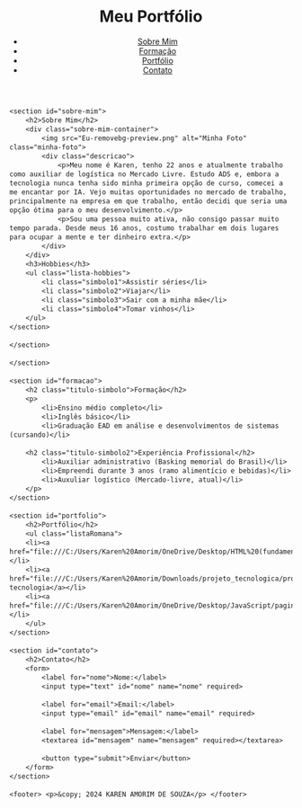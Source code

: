 <!DOCTYPE html>
<html lang="pt-BR">
<head>
    <meta charset="UTF-8">
    <meta name="viewport" content="width=device-width, initial-scale=1.0">
    <title>Meu Portfólio</title>
    <link rel="stylesheet" href="styles.css">
    <link rel="stylesheet" href="script.js">
</head>
<body>
    <header>
        <h1 class="titulo-destacado">Meu Portfólio</h1>
        <nav class="menu-destacado">
            <ul>
                <li><a href="#sobre-mim">Sobre Mim</a></li>
                <li><a href="#formacao">Formação</a></li>
                <li><a href="#portfolio">Portfólio</a></li>
                <li><a href="#contato">Contato</a></li>
            </ul>
        </nav>
    </header>

    <section id="sobre-mim">
        <h2>Sobre Mim</h2>
        <div class="sobre-mim-container">
            <img src="Eu-removebg-preview.png" alt="Minha Foto" class="minha-foto">
            <div class="descricao">
                <p>Meu nome é Karen, tenho 22 anos e atualmente trabalho como auxiliar de logística no Mercado Livre. Estudo ADS e, embora a tecnologia nunca tenha sido minha primeira opção de curso, comecei a me encantar por IA. Vejo muitas oportunidades no mercado de trabalho, principalmente na empresa em que trabalho, então decidi que seria uma opção ótima para o meu desenvolvimento.</p>
                <p>Sou uma pessoa muito ativa, não consigo passar muito tempo parada. Desde meus 16 anos, costumo trabalhar em dois lugares para ocupar a mente e ter dinheiro extra.</p>
            </div>
        </div>
        <h3>Hobbies</h3>
        <ul class="lista-hobbies">
            <li class="simbolo1">Assistir séries</li>
            <li class="simbolo2">Viajar</li>
            <li class="simbolo3">Sair com a minha mãe</li>
            <li class="simbolo4">Tomar vinhos</li>
        </ul>
    </section>
    
    </section>
    
    </section>

    <section id="formacao">
        <h2 class="titulo-simbolo">Formação</h2>
        <p> 
            <li>Ensino médio completo</li>
            <li>Inglês básico</li>
            <li>Graduação EAD em análise e desenvolvimentos de sistemas (cursando)</li>

        <h2 class="titulo-simbolo2">Experiência Profissional</h2>
            <li>Auxiliar administrativo (Basking memorial do Brasil)</li>
            <li>Empreendi durante 3 anos (ramo alimentício e bebidas)</li>
            <li>Auxuliar logístico (Mercado-livre, atual)</li>
        </p>
    </section>

    <section id="portfolio">
        <h2>Portfólio</h2>
        <ul class="listaRomana">
        <li><a href="file:///C:/Users/Karen%20Amorim/OneDrive/Desktop/HTML%20(fundamentos%20da%20programa%C3%A7%C3%A3o%20web)/javascript3.html"target="_blank">Formulário</a></li>
        <li><a href="file:///C:/Users/Karen%20Amorim/Downloads/projeto_tecnologica/projeto_tecnologica/index.html"target="_blank">Projeto tecnologia</a></li>
        <li><a href="file:///C:/Users/Karen%20Amorim/OneDrive/Desktop/JavaScript/pagina2.html"target="_blank">Calculadora</a></li>
        </ul>
    </section>

    <section id="contato">
        <h2>Contato</h2>
        <form>
            <label for="nome">Nome:</label>
            <input type="text" id="nome" name="nome" required>
            
            <label for="email">Email:</label>
            <input type="email" id="email" name="email" required>
            
            <label for="mensagem">Mensagem:</label>
            <textarea id="mensagem" name="mensagem" required></textarea>
            
            <button type="submit">Enviar</button>
        </form>
    </section>

    <footer> <p>&copy; 2024 KAREN AMORIM DE SOUZA</p> </footer>
    
</body>
</html>

